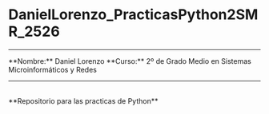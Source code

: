 # DanielLorenzo_PracticasPython2SMR_2526
<hr>
**Nombre:** Daniel Lorenzo  
**Curso:** 2º de Grado Medio en Sistemas Microinformáticos y Redes
<hr>
<br>
**Repositorio para las practicas de Python**
